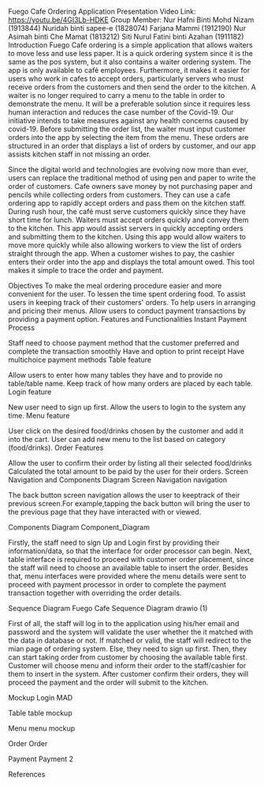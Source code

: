 Fuego Cafe Ordering Application
Presentation Video Link: https://youtu.be/4GI3Lb-HDKE
Group Member:
Nur Hafni Binti Mohd Nizam (1913844)
Nuridah binti sapee-e (1828074)
Farjana Mammi (1912190)
Nur Asimah binti Che Mamat (1813212)
Siti Nurul Fatini binti Azahan (1911182)
Introduction
Fuego Cafe ordering is a simple application that allows waiters to move less and use less paper. It is a quick ordering system since it is the same as the pos system, but it also contains a waiter ordering system. The app is only available to café employees. Furthermore, it makes it easier for users who work in cafes to accept orders, particularly servers who must receive orders from the customers and then send the order to the kitchen. A waiter is no longer required to carry a menu to the table in order to demonstrate the menu. It will be a preferable solution since it requires less human interaction and reduces the case number of the Covid-19. Our initiative intends to take measures against any health concerns caused by covid-19. Before submitting the order list, the waiter must input customer orders into the app by selecting the item from the menu. These orders are structured in an order that displays a list of orders by customer, and our app assists kitchen staff in not missing an order.

Since the digital world and technologies are evolving now more than ever, users can replace the traditional method of using pen and paper to write the order of customers. Cafe owners save money by not purchasing paper and pencils while collecting orders from customers. They can use a cafe ordering app to rapidly accept orders and pass them on the kitchen staff. During rush hour, the café must serve customers quickly since they have short time for lunch. Waiters must accept orders quickly and convey them to the kitchen. This app would assist servers in quickly accepting orders and submitting them to the kitchen. Using this app would allow waiters to move more quickly while also allowing workers to view the list of orders straight through the app. When a customer wishes to pay, the cashier enters their order into the app and displays the total amount owed. This tool makes it simple to trace the order and payment.

Objectives
To make the meal ordering procedure easier and more convenient for the user.
To lessen the time spent ordering food.
To assist users in keeping track of their customers' orders.
To help users in arranging and pricing their menus.
Allow users to conduct payment transactions by providing a payment option.
Features and Functionalities
Instant Payment Process

Staff need to choose payment method that the customer preferred and complete the transaction smoothly
Have and option to print receipt
Have multichoice payment methods
Table feature

Allow users to enter how many tables they have and to provide no table/table name.
Keep track of how many orders are placed by each table.
Login feature

New user need to sign up first.
Allow the users to login to the system any time.
Menu feature

User click on the desired food/drinks chosen by the customer and add it into the cart.
User can add new menu to the list based on category (food/drinks).
Order Features

Allow the user to confirm their order by listing all their selected food/drinks
Calculated the total amount to be paid by the user for their orders.
Screen Navigation and Components Diagram
Screen Navigation
navigation

The back button screen navigation allows the user to keeptrack of their previous screen.For example,tapping the back button will bring the user to the previous page that they have interacted with or viewed.

Components Diagram
Component_Diagram

Firstly, the staff need to sign Up and Login first by providing their information/data, so that the interface for order processor can begin. Next, table interface is required to proceed with customer order placement, since the staff will need to choose an available table to insert the order. Besides that, menu interfaces were provided where the menu details were sent to proceed with payment processor in order to complete the payment transaction together with overriding the order details.

Sequence Diagram
Fuego Cafe Sequence Diagram drawio (1)

First of all, the staff will log in to the application using his/her email and password and the system will validate the user whether the it matched with the data in database or not. If matched or valid, the staff will redirect to the mian page of ordering system. Else, they need to sign up first. Then, they can start taking order from customer by choosing the available table first. Customer will choose menu and inform their order to the staff/cashier for them to insert in the system. After customer confirm their orders, they will proceed the payment and the order will submit to the kitchen.

Mockup
Login
MAD

Table
table mockup

Menu
menu mockup

Order
Order

Payment
Payment 2

References
